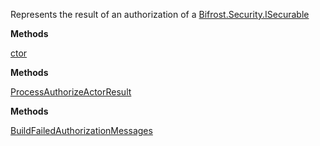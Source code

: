 Represents the result of an authorization of a [Bifrost.Security.ISecurable](Bifrost.Security.ISecurable)

**Methods**

[ctor](Bifrost.Security.AuthorizeSecurableResult.ctor)


**Methods**

[ProcessAuthorizeActorResult](Bifrost.Security.AuthorizeSecurableResult.ProcessAuthorizeActorResult)


**Methods**

[BuildFailedAuthorizationMessages](Bifrost.Security.AuthorizeSecurableResult.BuildFailedAuthorizationMessages)
